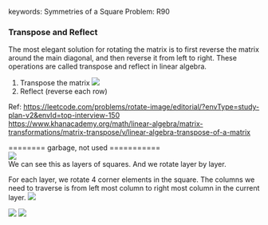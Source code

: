 keywords: Symmetries of a Square
Problem: R90
### Transpose and Reflect
The most elegant solution for rotating the matrix is to first reverse the matrix around the main diagonal, and then reverse it from left to right. These operations are called transpose and reflect in linear algebra.
1. Transpose the matrix 
![](https://i.gyazo.com/276bba3accf4d28f453ac2fd3b4e8802.png)
2. Reflect  (reverse each row)


Ref:
https://leetcode.com/problems/rotate-image/editorial/?envType=study-plan-v2&envId=top-interview-150  
https://www.khanacademy.org/math/linear-algebra/matrix-transformations/matrix-transpose/v/linear-algebra-transpose-of-a-matrix


======== garbage, not used  ===========   
![](https://i.gyazo.com/e274522a5f08eed2ad2d32a675db06fb.png)  
We can see this as layers of squares. And we rotate layer by layer.

For each layer, we rotate 4 corner elements in the square. The columns we need to traverse is from left most column to right most column in the current layer.
![](https://i.gyazo.com/7b8d002b0709015a316215913259192f.png)


![](https://i.gyazo.com/7d7101427376aea6a84c107db35ebc19.png)
![](https://i.gyazo.com/75b61ae50c42a89046d8169edb68057d.png)
